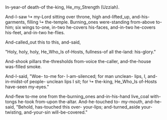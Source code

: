 In-year-of death-of the-king, He_my_Strength (Uzziah).

And-I-saw ↳ my-Lord sitting over throne, high and-lifted_up, and-his-garments, filling ↳ the-temple. 
Burning_ones were-standing from-above to-him; six wings to-one, in-two he-covers his-faces, and-in-two he-covers his-feet, and-in-two he-flies.

And-called_out this to this, and-said, 

"Holy, holy, holy, He_Who_Is of-Hosts,
fullness-of all the-land: his-glory."

And-shook pillars the-thresholds from-voice the-caller, and-the-house was-filled smoke.

And-I-said, "Woe- to-me for- I-am-silenced; for man unclean- lips, I, and-in-midst-of people- unclean lips I sit; for ↳ the-king, He_Who_Is of-Hosts have-seen my-eyes."


And-flew to-me one from the-burning_ones and-in-his-hand live_coal with-tongs he-took from-upon the-altar. 
And-he-touched to- my-mouth,
and-he-said, "Behold, has-touched this over- your-lips; and-turned_aside your-twisting, and-your-sin will-be-covered." 